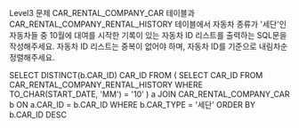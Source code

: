 Level3 문제
CAR_RENTAL_COMPANY_CAR 테이블과 CAR_RENTAL_COMPANY_RENTAL_HISTORY 테이블에서 
자동차 종류가 '세단'인 자동차들 
중 10월에 대여를 시작한 기록이 있는 자동차 ID 리스트를 출력하는 SQL문을 작성해주세요. 
자동차 ID 리스트는 중복이 없어야 하며, 
자동차 ID를 기준으로 내림차순 정렬해주세요.

SELECT DISTINCT(b.CAR_ID) CAR_ID
FROM (
    SELECT CAR_ID
    FROM CAR_RENTAL_COMPANY_RENTAL_HISTORY
    WHERE TO_CHAR(START_DATE, 'MM') = '10'
) a JOIN CAR_RENTAL_COMPANY_CAR b ON a.CAR_ID = b.CAR_ID
WHERE b.CAR_TYPE = '세단'
ORDER BY b.CAR_ID DESC
